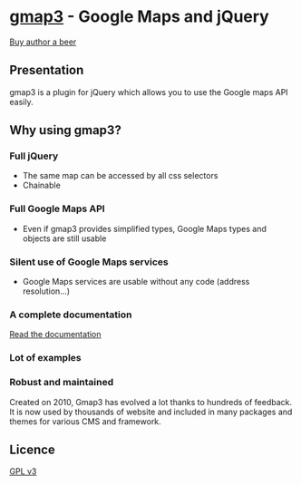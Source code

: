 [gmap3](http://gmap3.net/) - Google Maps and jQuery
===================================================

[Buy author a beer](https://www.paypal.com/cgi-bin/webscr?cmd=_s-xclick&hosted_button_id=WCUX27CFV79S2)

Presentation
------------

gmap3 is a plugin for jQuery which allows you to use the Google maps API easily.

Why using gmap3?
----------------

### Full jQuery
 - The same map can be accessed by all css selectors
 - Chainable

### Full Google Maps API
 - Even if gmap3 provides simplified types, Google Maps types and objects are still usable

### Silent use of Google Maps services
 - Google Maps services are usable without any code (address resolution...)

### A complete documentation
 [Read the documentation](http://gmap3.net/)

### Lot of examples

### Robust and maintained

Created on 2010, Gmap3 has evolved a lot thanks to hundreds of feedback.
It is now used by thousands of website and included in many packages and themes for various CMS and framework.

Licence
-------
[GPL v3](http://www.gnu.org/licenses/gpl.html)